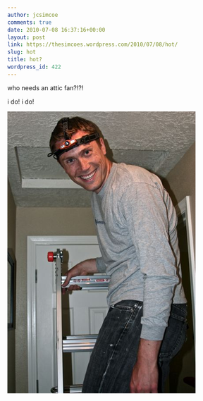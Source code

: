 ```yaml
---
author: jcsimcoe
comments: true
date: 2010-07-08 16:37:16+00:00
layout: post
link: https://thesimcoes.wordpress.com/2010/07/08/hot/
slug: hot
title: hot?
wordpress_id: 422
---
```


who needs an attic fan?!?!




i do! i do!




![](/public/assets/tumblr_l58zhwYgSe1qb8l8q.jpg)
